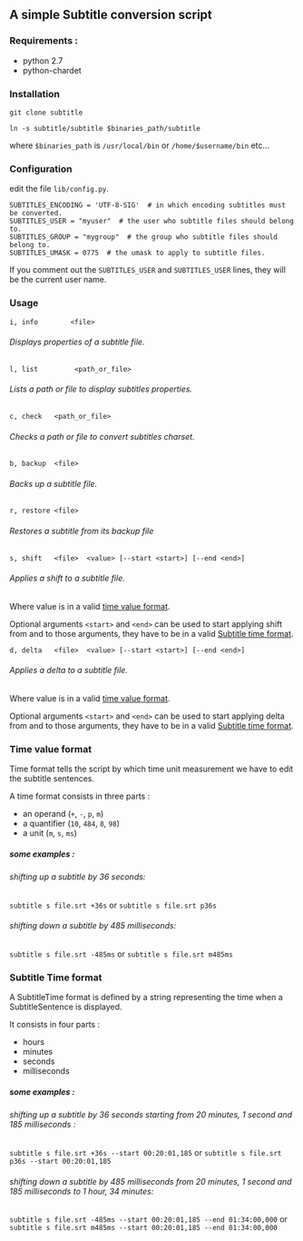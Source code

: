## A simple Subtitle conversion script

### Requirements : 

- python 2.7
- python-chardet

### Installation

`git clone subtitle`

`ln -s subtitle/subtitle $binaries_path/subtitle`

where `$binaries_path` is `/usr/local/bin` or `/home/$username/bin` etc...
  
### Configuration

edit the file `lib/config.py`.

```
SUBTITLES_ENCODING = 'UTF-8-SIG'  # in which encoding subtitles must be converted.
SUBTITLES_USER = "myuser"  # the user who subtitle files should belong to.
SUBTITLES_GROUP = "mygroup"  # the group who subtitle files should belong to.
SUBTITLES_UMASK = 0775  # the umask to apply to subtitle files.
```

If you comment out the `SUBTITLES_USER` and `SUBTITLES_USER` lines, they will be the current user name. 

### Usage

`i, info		<file>`

###### Displays properties of a subtitle file.

`l, list         <path_or_file>`

###### Lists a path or file to display subtitles properties.

`c, check	<path_or_file>`

###### Checks a path or file to convert subtitles charset.

`b, backup	<file>`

###### Backs up a subtitle file.

`r, restore	<file>`

###### Restores a subtitle from its backup file

`s, shift	<file>	<value> [--start <start>] [--end <end>]`

###### Applies a shift to a subtitle file.

Where value is in a valid [time value format](#time-value-format).

Optional arguments `<start>` and `<end>` can be used to start applying shift from and to those arguments, they have to be in a valid [Subtitle time format](#subtitle-time-format).

`d, delta	<file>	<value> [--start <start>] [--end <end>]`

###### Applies a delta to a subtitle file.

Where value is in a valid [time value format](#time-value-format).

Optional arguments `<start>` and `<end>` can be used to start applying delta from and to those arguments, they have to be in a valid [Subtitle time format](#subtitle-time-format).


### Time value format

Time format tells the script by which time unit measurement we have to edit the subtitle sentences.

A time format consists in three parts :

* an operand (`+`, `-`, `p`, `m`) 
* a quantifier (`10`, `484`, `8`, `98`)
* a unit (`m`, `s`, `ms`)

##### some examples :

###### shifting up a subtitle by 36 seconds:
 
`subtitle s file.srt +36s` or `subtitle s file.srt p36s`

###### shifting down a subtitle by 485 milliseconds:
 
`subtitle s file.srt -485ms` or `subtitle s file.srt m485ms`


### Subtitle Time format

A SubtitleTime format is defined by a string representing the time when a SubtitleSentence is displayed.

It consists in four parts :

* hours
* minutes
* seconds
* milliseconds

##### some examples :

###### shifting up a subtitle by 36 seconds starting from 20 minutes, 1 second and 185 milliseconds :
 
`subtitle s file.srt +36s --start 00:20:01,185` or `subtitle s file.srt p36s --start 00:20:01,185`

###### shifting down a subtitle by 485 milliseconds from 20 minutes, 1 second and 185 milliseconds to 1 hour, 34 minutes:
 
`subtitle s file.srt -485ms --start 00:20:01,185 --end 01:34:00,000` or `subtitle s file.srt m485ms --start 00:20:01,185 --end 01:34:00,000`

